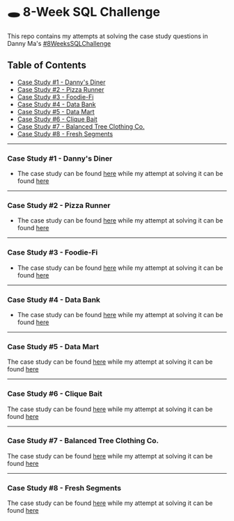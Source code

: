 # 🕳 8-Week SQL Challenge
This repo contains my attempts at solving the case study questions in Danny Ma's [#8WeeksSQLChallenge](https://8weeksqlchallenge.com)

## Table of Contents
- [Case Study #1 - Danny's Diner](https://github.com/Ayo-G/Danny-Ma-Sql-Challenge#case-study-1---dannys-diner)
- [Case Study #2 - Pizza Runner](https://github.com/Ayo-G/Danny-Ma-Sql-Challenge#case-study-2---pizza-runner)
- [Case Study #3 - Foodie-Fi](https://github.com/Ayo-G/Danny-Ma-Sql-Challenge#case-study-3---foodie-fi)
- [Case Study #4 - Data Bank](https://github.com/Ayo-G/Danny-Ma-Sql-Challenge#case-study-4---data-bank)
- [Case Study #5 - Data Mart](https://github.com/Ayo-G/Danny-Ma-Sql-Challenge#case-study-5---data-mart)
- [Case Study #6 - Clique Bait](https://github.com/Ayo-G/Danny-Ma-Sql-Challenge#case-study-6---clique-bait)
- [Case Study #7 - Balanced Tree Clothing Co.](https://github.com/Ayo-G/Danny-Ma-Sql-Challenge#case-study-7---balanced-tree-clothing-co)
- [Case Study #8 - Fresh Segments](https://github.com/Ayo-G/Danny-Ma-Sql-Challenge#case-study-8---fresh-segments)
--------------------------------------------------------------------------------------------------------------------------------------------

### Case Study #1 - Danny's Diner
- The case study can be found [here](https://8weeksqlchallenge.com/case-study-1/) while my attempt at solving it can be found [here](https://github.com/Ayo-G/Danny-Ma-Sql-Challenge/tree/main/Case%20Study%20%231%20-%20Danny's%20Diner)

----------------------------------

### Case Study #2 - Pizza Runner
- The case study can be found [here](https://8weeksqlchallenge.com/case-study-2/) while my attempt at solving it can be found [here](https://github.com/Ayo-G/Danny-Ma-Sql-Challenge/tree/main/Case%20Study%20%232%20-%20Pizza%20Runner)

----------------------------------

### Case Study #3 - Foodie-Fi
- The case study can be found [here](https://8weeksqlchallenge.com/case-study-3/) while my attempt at solving it can be found [here](https://github.com/Ayo-G/Danny-Ma-Sql-Challenge/tree/main/Case%20Study%20%233%20-%20Foodie-Fi)

----------------------------------

### Case Study #4 - Data Bank
- The case study can be found [here](https://8weeksqlchallenge.com/case-study-4/) while my attempt at solving it can be found [here]()

----------------------------------

### Case Study #5 - Data Mart
The case study can be found [here](https://8weeksqlchallenge.com/case-study-5/) while my attempt at solving it can be found [here]()

-----------------------------------

### Case Study #6 - Clique Bait
The case study can be found [here](https://8weeksqlchallenge.com/case-study-6/) while my attempt at solving it can be found [here]()

-----------------------------------

### Case Study #7 - Balanced Tree Clothing Co.
The case study can be found [here](https://8weeksqlchallenge.com/case-study-7/) while my attempt at solving it can be found [here]()

-----------------------------------

### Case Study #8 - Fresh Segments
The case study can be found [here](https://8weeksqlchallenge.com/case-study-8/) while my attempt at solving it can be found [here]()

